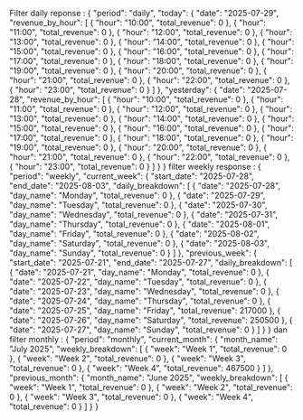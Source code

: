 Filter daily reponse : 
{
    "period": "daily",
    "today": {
        "date": "2025-07-29",
        "revenue_by_hour": [
            {
                "hour": "10:00",
                "total_revenue": 0
            },
            {
                "hour": "11:00",
                "total_revenue": 0
            },
            {
                "hour": "12:00",
                "total_revenue": 0
            },
            {
                "hour": "13:00",
                "total_revenue": 0
            },
            {
                "hour": "14:00",
                "total_revenue": 0
            },
            {
                "hour": "15:00",
                "total_revenue": 0
            },
            {
                "hour": "16:00",
                "total_revenue": 0
            },
            {
                "hour": "17:00",
                "total_revenue": 0
            },
            {
                "hour": "18:00",
                "total_revenue": 0
            },
            {
                "hour": "19:00",
                "total_revenue": 0
            },
            {
                "hour": "20:00",
                "total_revenue": 0
            },
            {
                "hour": "21:00",
                "total_revenue": 0
            },
            {
                "hour": "22:00",
                "total_revenue": 0
            },
            {
                "hour": "23:00",
                "total_revenue": 0
            }
        ]
    },
    "yesterday": {
        "date": "2025-07-28",
        "revenue_by_hour": [
            {
                "hour": "10:00",
                "total_revenue": 0
            },
            {
                "hour": "11:00",
                "total_revenue": 0
            },
            {
                "hour": "12:00",
                "total_revenue": 0
            },
            {
                "hour": "13:00",
                "total_revenue": 0
            },
            {
                "hour": "14:00",
                "total_revenue": 0
            },
            {
                "hour": "15:00",
                "total_revenue": 0
            },
            {
                "hour": "16:00",
                "total_revenue": 0
            },
            {
                "hour": "17:00",
                "total_revenue": 0
            },
            {
                "hour": "18:00",
                "total_revenue": 0
            },
            {
                "hour": "19:00",
                "total_revenue": 0
            },
            {
                "hour": "20:00",
                "total_revenue": 0
            },
            {
                "hour": "21:00",
                "total_revenue": 0
            },
            {
                "hour": "22:00",
                "total_revenue": 0
            },
            {
                "hour": "23:00",
                "total_revenue": 0
            }
        ]
    }
}
filter weekly response : 
{
    "period": "weekly",
    "current_week": {
        "start_date": "2025-07-28",
        "end_date": "2025-08-03",
        "daily_breakdown": [
            {
                "date": "2025-07-28",
                "day_name": "Monday",
                "total_revenue": 0
            },
            {
                "date": "2025-07-29",
                "day_name": "Tuesday",
                "total_revenue": 0
            },
            {
                "date": "2025-07-30",
                "day_name": "Wednesday",
                "total_revenue": 0
            },
            {
                "date": "2025-07-31",
                "day_name": "Thursday",
                "total_revenue": 0
            },
            {
                "date": "2025-08-01",
                "day_name": "Friday",
                "total_revenue": 0
            },
            {
                "date": "2025-08-02",
                "day_name": "Saturday",
                "total_revenue": 0
            },
            {
                "date": "2025-08-03",
                "day_name": "Sunday",
                "total_revenue": 0
            }
        ]
    },
    "previous_week": {
        "start_date": "2025-07-21",
        "end_date": "2025-07-27",
        "daily_breakdown": [
            {
                "date": "2025-07-21",
                "day_name": "Monday",
                "total_revenue": 0
            },
            {
                "date": "2025-07-22",
                "day_name": "Tuesday",
                "total_revenue": 0
            },
            {
                "date": "2025-07-23",
                "day_name": "Wednesday",
                "total_revenue": 0
            },
            {
                "date": "2025-07-24",
                "day_name": "Thursday",
                "total_revenue": 0
            },
            {
                "date": "2025-07-25",
                "day_name": "Friday",
                "total_revenue": 217000
            },
            {
                "date": "2025-07-26",
                "day_name": "Saturday",
                "total_revenue": 250500
            },
            {
                "date": "2025-07-27",
                "day_name": "Sunday",
                "total_revenue": 0
            }
        ]
    }
}
dan filter monthly :
{
    "period": "monthly",
    "current_month": {
        "month_name": "July 2025",
        "weekly_breakdown": [
            {
                "week": "Week 1",
                "total_revenue": 0
            },
            {
                "week": "Week 2",
                "total_revenue": 0
            },
            {
                "week": "Week 3",
                "total_revenue": 0
            },
            {
                "week": "Week 4",
                "total_revenue": 467500
            }
        ]
    },
    "previous_month": {
        "month_name": "June 2025",
        "weekly_breakdown": [
            {
                "week": "Week 1",
                "total_revenue": 0
            },
            {
                "week": "Week 2",
                "total_revenue": 0
            },
            {
                "week": "Week 3",
                "total_revenue": 0
            },
            {
                "week": "Week 4",
                "total_revenue": 0
            }
        ]
    }
}